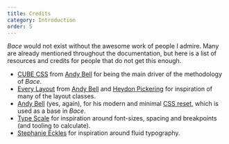 ```yaml
---
title: Credits
category: Introduction
order: 5
---
```


_Bace_ would not exist without the awesome work of people I admire. Many are already mentioned throughout the documentation, but here is a list of resources and credits for people that do not get this enough.

- [CUBE CSS](https://cube.fyi/) from [Andy Bell](https://twitter.com/piccalilli_) for being the main driver of the methodology of _Bace_.
- [Every Layout](https://every-layout.dev/) from [Andy Bell](https://twitter.com/piccalilli_) and [Heydon Pickering](https://twitter.com/heydonworks) for inspiration of many of the layout classes.
- [Andy Bell](https://twitter.com/piccalilli_) (yes, again), for his modern and minimal [CSS reset](https://piccalil.li/blog/a-modern-css-reset/), which is used as a base in _Bace_.
- [Type Scale](https://type-scale.com/) for inspiration around font-sizes, spacing and breakpoints (and tooling to calculate).
- [Stephanie Eckles](https://moderncss.dev/generating-font-size-css-rules-and-creating-a-fluid-type-scale/) for inspiration around fluid typography.
